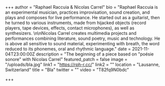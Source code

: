 +++
author = "Raphael Raccuia & Nicolas Carrel"
bio = "Raphael Raccuia is an experimental musician, practices improvisation, sound creation, and plays and composes for live performance. He started out as a guitarist, then he turned to various instruments, made from hijacked objects (record players, tape devices, effects, contact microphones), as well as synthesizers. \n\nNicolas Carrel creates  multimedia projects and performances combining literature, sound poetry, music and technology. He is above all sensitive to sound material, experimenting with breath, the word reduced to its phonemes, oral and rhythmic language."
date = 2021-11-04T23:00:00Z
description = "The beginning of a piece based on \"poésie sonore\" with Nicolas Carrel"
featured_patch = false
image = "/uploads/bla.jpg"
link1 = "https://rph-r.cc/"
link2 = ""
location = "Lausanne, Switzerland"
title = "Bla"
twitter = ""
video = "T82fq9N0bdc"

+++
